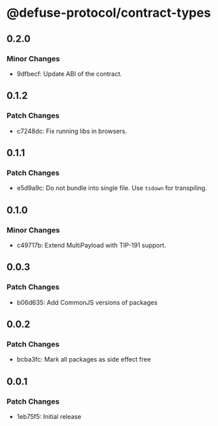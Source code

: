 # @defuse-protocol/contract-types

## 0.2.0

### Minor Changes

- 9dfbecf: Update ABI of the contract.

## 0.1.2

### Patch Changes

- c7248dc: Fix running libs in browsers.

## 0.1.1

### Patch Changes

- e5d9a9c: Do not bundle into single file. Use `tsdown` for transpiling.

## 0.1.0

### Minor Changes

- c49717b: Extend MultiPayload with TIP-191 support.

## 0.0.3

### Patch Changes

- b06d635: Add CommonJS versions of packages

## 0.0.2

### Patch Changes

- bcba3fc: Mark all packages as side effect free

## 0.0.1

### Patch Changes

- 1eb75f5: Initial release
